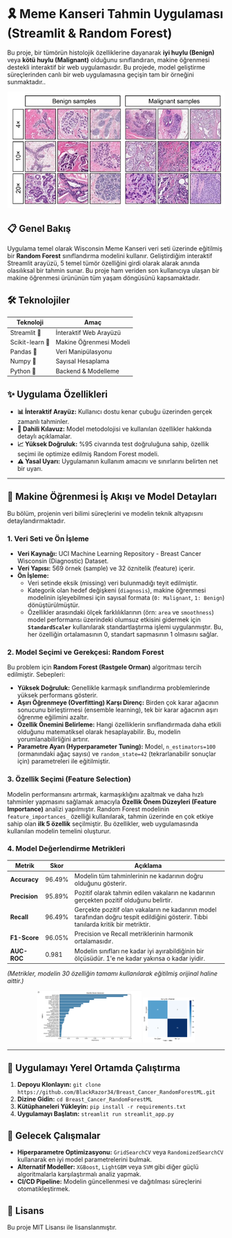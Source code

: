 # 🎗️ Meme Kanseri Tahmin Uygulaması (Streamlit & Random Forest)

Bu proje, bir tümörün histolojik özelliklerine dayanarak **iyi huylu (Benign)** veya **kötü huylu (Malignant)** olduğunu sınıflandıran, makine öğrenmesi destekli interaktif bir web uygulamasıdır. Bu projede, model geliştirme süreçlerinden canlı bir web uygulamasına geçişin tam bir örneğini sunmaktadır..

<p align="center">
  <img src="images/breastcancer.jpg" width="700" />
</p>

## 📋 Genel Bakış

Uygulama temel olarak Wisconsin Meme Kanseri veri seti üzerinde eğitilmiş bir **Random Forest** sınıflandırma modelini kullanır. Geliştirdiğim interaktif Streamlit arayüzü, 5 temel tümör özelliğini girdi olarak alarak anında olasılıksal bir tahmin sunar. Bu proje ham veriden son kullanıcıya ulaşan bir makine öğrenmesi ürününün tüm yaşam döngüsünü kapsamaktadır.

## 🛠️ Teknolojiler

| Teknoloji      | Amaç                  |
|----------------|-----------------------|
| Streamlit 🎈   | İnteraktif Web Arayüzü |
| Scikit-learn 🧠| Makine Öğrenmesi Modeli|
| Pandas 🐼     | Veri Manipülasyonu    |
| Numpy 🔢     | Sayısal Hesaplama     |
| Python 🐍     | Backend & Modelleme   |

## ✨ Uygulama Özellikleri

- **📊 İnteraktif Arayüz:** Kullanıcı dostu kenar çubuğu üzerinden gerçek zamanlı tahminler.
- **📖 Dahili Kılavuz:** Model metodolojisi ve kullanılan özellikler hakkında detaylı açıklamalar.
- **📈 Yüksek Doğruluk:** %95 civarında test doğruluğuna sahip, özellik seçimi ile optimize edilmiş Random Forest modeli.
- **⚠️ Yasal Uyarı:** Uygulamanın kullanım amacını ve sınırlarını belirten net bir uyarı.

---

## 🔬 Makine Öğrenmesi İş Akışı ve Model Detayları

Bu bölüm, projenin veri bilimi süreçlerini ve modelin teknik altyapısını detaylandırmaktadır.

### 1. Veri Seti ve Ön İşleme
- **Veri Kaynağı:** UCI Machine Learning Repository - Breast Cancer Wisconsin (Diagnostic) Dataset.
- **Veri Yapısı:** 569 örnek (sample) ve 32 öznitelik (feature) içerir.
- **Ön İşleme:**
    - Veri setinde eksik (missing) veri bulunmadığı teyit edilmiştir.
    - Kategorik olan hedef değişkeni (`diagnosis`), makine öğrenmesi modelinin işleyebilmesi için sayısal formata (`0: Malignant`, `1: Benign`) dönüştürülmüştür.
    - Özellikler arasındaki ölçek farklılıklarının (örn: `area` ve `smoothness`) model performansı üzerindeki olumsuz etkisini gidermek için **`StandardScaler`** kullanılarak standartlaştırma işlemi uygulanmıştır. Bu, her özelliğin ortalamasının 0, standart sapmasının 1 olmasını sağlar.

### 2. Model Seçimi ve Gerekçesi: Random Forest
Bu problem için **Random Forest (Rastgele Orman)** algoritması tercih edilmiştir. Sebepleri:
- **Yüksek Doğruluk:** Genellikle karmaşık sınıflandırma problemlerinde yüksek performans gösterir.
- **Aşırı Öğrenmeye (Overfitting) Karşı Direnç:** Birden çok karar ağacının sonucunu birleştirmesi (ensemble learning), tek bir karar ağacının aşırı öğrenme eğilimini azaltır.
- **Özellik Önemini Belirleme:** Hangi özelliklerin sınıflandırmada daha etkili olduğunu matematiksel olarak hesaplayabilir. Bu, modelin yorumlanabilirliğini artırır.
- **Parametre Ayarı (Hyperparameter Tuning):** Model, `n_estimators=100` (ormanındaki ağaç sayısı) ve `random_state=42` (tekrarlanabilir sonuçlar için) parametreleri ile eğitilmiştir.

### 3. Özellik Seçimi (Feature Selection)
Modelin performansını artırmak, karmaşıklığını azaltmak ve daha hızlı tahminler yapmasını sağlamak amacıyla **Özellik Önem Düzeyleri (Feature Importance)** analizi yapılmıştır. Random Forest modelinin `feature_importances_` özelliği kullanılarak, tahmin üzerinde en çok etkiye sahip olan **ilk 5 özellik** seçilmiştir. Bu özellikler, web uygulamasında kullanılan modelin temelini oluşturur.

### 4. Model Değerlendirme Metrikleri

| Metrik | Skor | Açıklama |
|--------|-------|----------|
| **Accuracy** | 96.49% | Modelin tüm tahminlerinin ne kadarının doğru olduğunu gösterir. |
| **Precision**| 95.89% | Pozitif olarak tahmin edilen vakaların ne kadarının gerçekten pozitif olduğunu belirtir. |
| **Recall** | 96.49% | Gerçekte pozitif olan vakaların ne kadarının model tarafından doğru tespit edildiğini gösterir. Tıbbi tanılarda kritik bir metriktir. |
| **F1-Score** | 96.05% | Precision ve Recall metriklerinin harmonik ortalamasıdır. |
| **AUC-ROC** | 0.981 | Modelin sınıfları ne kadar iyi ayırabildiğinin bir ölçüsüdür. 1'e ne kadar yakınsa o kadar iyidir. |

*(Metrikler, modelin 30 özelliğin tamamı kullanılarak eğitilmiş orijinal haline aittir.)*

<p align="center">
<img src="images/Özellik_Önem.png" width="48%">
<img src="images/confmatrix.png" width="24%">
</p>

---

## 🚀 Uygulamayı Yerel Ortamda Çalıştırma

1.  **Depoyu Klonlayın:** `git clone https://github.com/BlackRazor34/Breast_Cancer_RandomForestML.git`
2.  **Dizine Gidin:** `cd Breast_Cancer_RandomForestML`
3.  **Kütüphaneleri Yükleyin:** `pip install -r requirements.txt`
4.  **Uygulamayı Başlatın:** `streamlit run streamlit_app.py`

## 🔮 Gelecek Çalışmalar

- **Hiperparametre Optimizasyonu:** `GridSearchCV` veya `RandomizedSearchCV` kullanarak en iyi model parametrelerini bulmak.
- **Alternatif Modeller:** `XGBoost`, `LightGBM` veya `SVM` gibi diğer güçlü algoritmalarla karşılaştırmalı analiz yapmak.
- **CI/CD Pipeline:** Modelin güncellenmesi ve dağıtılması süreçlerini otomatikleştirmek.

## 📜 Lisans

Bu proje MIT Lisansı ile lisanslanmıştır.